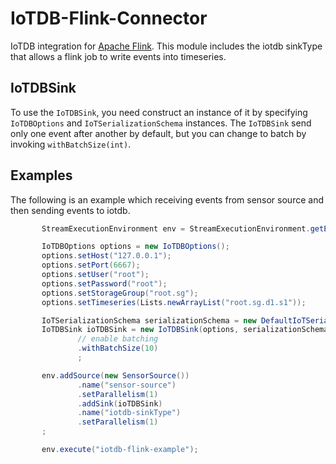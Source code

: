 <!--

    Licensed to the Apache Software Foundation (ASF) under one
    or more contributor license agreements.  See the NOTICE file
    distributed with this work for additional information
    regarding copyright ownership.  The ASF licenses this file
    to you under the Apache License, Version 2.0 (the
    "License"); you may not use this file except in compliance
    with the License.  You may obtain a copy of the License at

        http://www.apache.org/licenses/LICENSE-2.0

    Unless required by applicable law or agreed to in writing,
    software distributed under the License is distributed on an
    "AS IS" BASIS, WITHOUT WARRANTIES OR CONDITIONS OF ANY
    KIND, either express or implied.  See the License for the
    specific language governing permissions and limitations
    under the License.

-->
# IoTDB-Flink-Connector

IoTDB integration for [Apache Flink](https://flink.apache.org/). This module includes the iotdb sinkType that allows a flink job to write events into timeseries.

## IoTDBSink
To use the `IoTDBSink`,  you need construct an instance of it by specifying `IoTDBOptions` and `IoTSerializationSchema` instances.
The `IoTDBSink` send only one event after another by default, but you can change to batch by invoking `withBatchSize(int)`. 

## Examples
The following is an example which receiving events from sensor source and then sending events to iotdb.

 ```java
        StreamExecutionEnvironment env = StreamExecutionEnvironment.getExecutionEnvironment();

        IoTDBOptions options = new IoTDBOptions();
        options.setHost("127.0.0.1");
        options.setPort(6667);
        options.setUser("root");
        options.setPassword("root");
        options.setStorageGroup("root.sg");
        options.setTimeseries(Lists.newArrayList("root.sg.d1.s1"));

        IoTSerializationSchema serializationSchema = new DefaultIoTSerializationSchema();
        IoTDBSink ioTDBSink = new IoTDBSink(options, serializationSchema)
                // enable batching
                .withBatchSize(10)
                ;

        env.addSource(new SensorSource())
                .name("sensor-source")
                .setParallelism(1)
                .addSink(ioTDBSink)
                .name("iotdb-sinkType")
                .setParallelism(1)
        ;

        env.execute("iotdb-flink-example");
 ```
